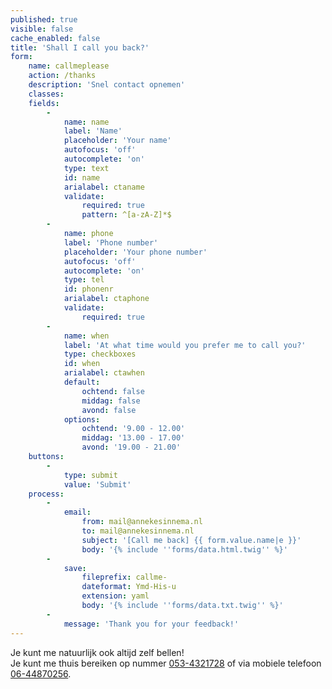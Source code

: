 ```yaml
---
published: true
visible: false
cache_enabled: false
title: 'Shall I call you back?'
form:
    name: callmeplease
    action: /thanks
    description: 'Snel contact opnemen'
    classes: 
    fields:
        -
            name: name
            label: 'Name'
            placeholder: 'Your name'
            autofocus: 'off'
            autocomplete: 'on'
            type: text
            id: name
            arialabel: ctaname
            validate:
                required: true
                pattern: ^[a-zA-Z]*$
        -
            name: phone
            label: 'Phone number'
            placeholder: 'Your phone number'
            autofocus: 'off'
            autocomplete: 'on'
            type: tel
            id: phonenr
            arialabel: ctaphone
            validate:
                required: true
        -
            name: when
            label: 'At what time would you prefer me to call you?'
            type: checkboxes
            id: when
            arialabel: ctawhen
            default:
                ochtend: false
                middag: false
                avond: false
            options:
                ochtend: '9.00 - 12.00'
                middag: '13.00 - 17.00'
                avond: '19.00 - 21.00'
    buttons:
        -
            type: submit
            value: 'Submit'
    process:
        -
            email:
                from: mail@annekesinnema.nl
                to: mail@annekesinnema.nl
                subject: '[Call me back] {{ form.value.name|e }}'
                body: '{% include ''forms/data.html.twig'' %}'
        -
            save:
                fileprefix: callme-
                dateformat: Ymd-His-u
                extension: yaml
                body: '{% include ''forms/data.txt.twig'' %}'
        -
            message: 'Thank you for your feedback!'
---
```

<p class="note">Je kunt me natuurlijk ook altijd zelf bellen!<br/>
Je kunt me <span class="implicit">thuis</span> bereiken op nummer <a href="tel:0534321728" class="tel" itemprop="telephone">053-4321728</a> of <span class="implicit">via mobiele telefoon</span> <a href="tel:0644870256" class="tel" itemprop="telephone">06-44870256</a>.</p>